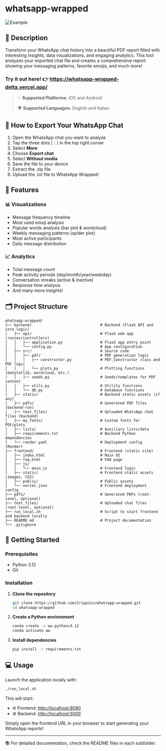 # whatsapp-wrapped

![Example](https://imgur.com/pVzVEwE.png)

## 📝 Description
Transform your WhatsApp chat history into a beautiful PDF report filled with interesting insights, data visualizations, and engaging analytics. This tool analyzes your exported chat file and creates a comprehensive report showing your messaging patterns, favorite emojis, and much more!

### **Try it out here!** 👉 https://whatsapp-wrapped-delta.vercel.app/

> ✨ **Supported Platforms:** iOS and Android
>
> 🌍 **Supported Languages:** English and Italian

## 📱 How to Export Your WhatsApp Chat
1. Open the WhatsApp chat you want to analyze
2. Tap the three dots (⋮) in the top right corner
3. Select **More**
4. Choose **Export chat**
5. Select **Without media**
6. Save the file to your device
7. Extract the .zip file
8. Upload the .txt file to WhatsApp Wrapped!

## 🎨 Features

### 📊 Visualizations
- Message frequency timeline
- Most used emoji analysis
- Popular words analysis (bar plot & wordcloud)
- Weekly messaging patterns (spider plot)
- Most active participants
- Daily message distribution

### 📈 Analytics
- Total message count
- Peak activity periods (day/month/year/weekday)
- Conversation streaks (active & inactive)
- Response time analysis
- And many more insights!


## 🗂️ Project Structure

```
whatsapp-wrapped/
├── backend/                               # Backend (Flask API and core logic)
│   ├── api/                               # Flask web app (routes/controllers)
│   │   ├── application.py                 # Flask app entry point
│   │   └── config.py                      # App configuration
│   ├── src/                               # Source code
│   │   ├── pdf/                           # PDF generation logic
│   │   │   ├── constructor.py             # PDF_Constructor class and PDF logic
│   │   │   └── plots.py                   # Plotting functions (matplotlib, wordcloud, etc.)
│   │   ├── seeds.py                       # Seeds/templates for PDF content
│   │   ├── utils.py                       # Utility functions
│   │   └── db.py                          # Database functions
│   ├── static/                            # Backend static assets (if any)
│   ├── pdfs/                              # Generated PDF files (backend-run)
│   ├── text_files/                        # Uploaded WhatsApp chat files (backend)
│   ├── my_fonts/                          # Custom fonts for PDF/plots
│   ├── lists/                             # Auxiliary lists/data
│   ├── requirements.txt                   # Backend Python dependencies
│   └── render.yaml                        # Deployment config (Render)
├── frontend/                              # Frontend (static site)
│   ├── index.html                         # Main UI
│   ├── faq.html                           # FAQ page
│   ├── js/
│   │   └── main.js                        # Frontend logic
│   ├── static/                            # Frontend static assets (images, CSS)
│   ├── public/                            # Public assets
│   └── vercel.json                        # Frontend deployment config
├── pdfs/                                  # Generated PDFs (root-level, optional)
├── text_files/                            # Uploaded chat files (root-level, optional)
├── run_local.sh                           # Script to start frontend and backend locally
├── README.md                              # Project documentation
└── .gitignore
```

## 🚀 Getting Started

### Prerequisites
- Python 3.12
- Git

### Installation

1. **Clone the repository**
   ```bash
   git clone https://github.com/Crippius/whatsapp-wrapped.git
   cd whatsapp-wrapped
   ```

2. **Create a Python environment**
   ```bash
   conda create -n ww python=3.12
   conda activate ww
   ```

3. **Install dependencies**
   ```bash
   pip install -r requirements.txt
   ```

## 💻 Usage

Launch the application locally with:
```bash
./run_local.sh
```

This will start:
- 🌐 Frontend: [http://localhost:8080](http://localhost:8080)
- ⚙️ Backend: [http://localhost:5000](http://localhost:5000)

Simply open the frontend URL in your browser to start generating your WhatsApp reports!

---

📚 For detailed documentation, check the README files in each subfolder.
